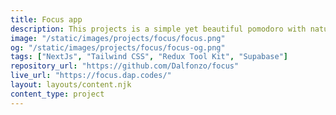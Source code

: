 ```yaml
---
title: Focus app
description: This projects is a simple yet beautiful pomodoro with nature background sounds. It combines two of my most used apps for when I have troubles focusing on a task.
image: "/static/images/projects/focus/focus.png"
og: "/static/images/projects/focus/focus-og.png"
tags: ["NextJs", "Tailwind CSS", "Redux Tool Kit", "Supabase"]
repository_url: "https://github.com/Dalfonzo/focus"
live_url: "https://focus.dap.codes/"
layout: layouts/content.njk
content_type: project
---
```


<!-- <p>[WIP] - Coming soon...</p> -->
